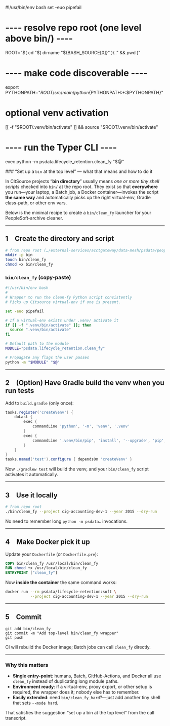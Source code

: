#!/usr/bin/env bash
set -euo pipefail

# ---- resolve repo root (one level above bin/) ----
ROOT="$( cd "$( dirname "${BASH_SOURCE[0]}" )/.." && pwd )"

# ---- make code discoverable ----
export PYTHONPATH="$ROOT/src/main/python${PYTHONPATH:+:$PYTHONPATH}"

# optional venv activation
[[ -f "$ROOT/.venv/bin/activate" ]] && source "$ROOT/.venv/bin/activate"

# ---- run the Typer CLI ----
exec python -m psdata.lifecycle_retention.clean_fy "$@"

\### “Set up a `bin` at the top level” ― what that means and how to do it

In CitSource projects “**bin directory**” usually means *one or more tiny
shell scripts* checked into `bin/` at the repo root.
They exist so that **everywhere** you run—your laptop, a Batch job, a Docker
container—invokes the script **the same way** and automatically picks up the
right virtual-env, Gradle class-path, or other env vars.

Below is the minimal recipe to create a `bin/clean_fy` launcher for your
PeopleSoft-archive cleaner.

---

## 1 Create the directory and script

```bash
# from repo root (…/external-services/acctgateway/data-mesh/psdata/peoplesoft_data_archive_partitions)
mkdir -p bin
touch bin/clean_fy
chmod +x bin/clean_fy
```

### `bin/clean_fy`  (copy-paste)

```bash
#!/usr/bin/env bash
#
# Wrapper to run the clean-fy Python script consistently
# Picks up Citsource virtual-env if one is present.

set -euo pipefail

# If a virtual-env exists under .venv/ activate it
if [[ -f ".venv/bin/activate" ]]; then
  source ".venv/bin/activate"
fi

# Default path to the module
MODULE="psdata.lifecycle_retention.clean_fy"

# Propagate any flags the user passes
python -m "$MODULE" "$@"
```

---

## 2 (Option) Have Gradle build the venv when you run tests

Add to `build.gradle` (only once):

```groovy
tasks.register('createVenv') {
    doLast {
        exec {
            commandLine 'python', '-m', 'venv', '.venv'
        }
        exec {
            commandLine '.venv/bin/pip', 'install', '--upgrade', 'pip', '-r', 'requirements.txt'
        }
    }
}
tasks.named('test').configure { dependsOn 'createVenv' }
```

Now `./gradlew test` will build the venv, and your `bin/clean_fy` script
activates it automatically.

---

## 3 Use it locally

```bash
# from repo root
./bin/clean_fy --project cig-accounting-dev-1 --year 2015 --dry-run
```

No need to remember long `python -m psdata…` invocations.

---

## 4 Make Docker pick it up

Update your `Dockerfile` (or `Dockerfile.pre`):

```dockerfile
COPY bin/clean_fy /usr/local/bin/clean_fy
RUN chmod +x /usr/local/bin/clean_fy
ENTRYPOINT ["clean_fy"]
```

Now **inside the container** the same command works:

```bash
docker run --rm psdata/lifecycle-retention:soft \
           --project cig-accounting-dev-1 --year 2015 --dry-run
```

---

## 5 Commit

```
git add bin/clean_fy
git commit -m "Add top-level bin/clean_fy wrapper"
git push
```

CI will rebuild the Docker image; Batch jobs can call `clean_fy` directly.

---

### Why this matters

* **Single entry-point**: humans, Batch, GitHub-Actions, and Docker all use
  `clean_fy` instead of duplicating long module paths.
* **Environment ready**: if a virtual-env, proxy export, or other setup is
  required, the wrapper does it; nobody else has to remember.
* **Easily extended**: need `bin/clean_fy_hard`?—just add another tiny shell
  that sets `--mode hard`.

That satisfies the suggestion “set up a bin at the top level” from the call
transcript.

